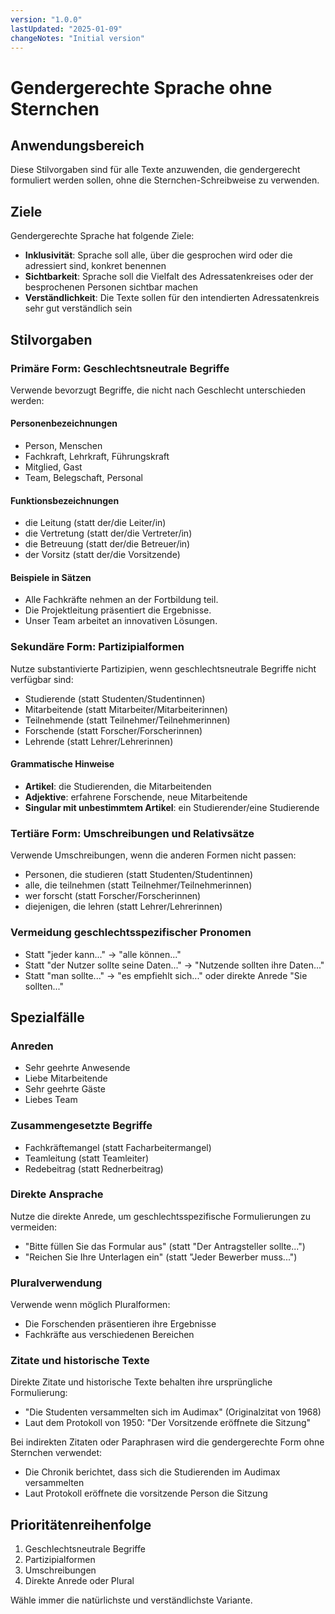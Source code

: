 ```yaml
---
version: "1.0.0"
lastUpdated: "2025-01-09"
changeNotes: "Initial version"
---
```



# Gendergerechte Sprache ohne Sternchen

## Anwendungsbereich
Diese Stilvorgaben sind für alle Texte anzuwenden, die gendergerecht formuliert werden sollen, ohne die Sternchen-Schreibweise zu verwenden.

## Ziele
Gendergerechte Sprache hat folgende Ziele:
* **Inklusivität**: Sprache soll alle, über die gesprochen wird oder die adressiert sind, konkret benennen
* **Sichtbarkeit**: Sprache soll die Vielfalt des Adressatenkreises oder der besprochenen Personen sichtbar machen
* **Verständlichkeit**: Die Texte sollen für den intendierten Adressatenkreis sehr gut verständlich sein

## Stilvorgaben

### Primäre Form: Geschlechtsneutrale Begriffe
Verwende bevorzugt Begriffe, die nicht nach Geschlecht unterschieden werden:

#### Personenbezeichnungen
* Person, Menschen
* Fachkraft, Lehrkraft, Führungskraft
* Mitglied, Gast
* Team, Belegschaft, Personal

#### Funktionsbezeichnungen
* die Leitung (statt der/die Leiter/in)
* die Vertretung (statt der/die Vertreter/in)
* die Betreuung (statt der/die Betreuer/in)
* der Vorsitz (statt der/die Vorsitzende)

#### Beispiele in Sätzen
* Alle Fachkräfte nehmen an der Fortbildung teil.
* Die Projektleitung präsentiert die Ergebnisse.
* Unser Team arbeitet an innovativen Lösungen.

### Sekundäre Form: Partizipialformen
Nutze substantivierte Partizipien, wenn geschlechtsneutrale Begriffe nicht verfügbar sind:
* Studierende (statt Studenten/Studentinnen)
* Mitarbeitende (statt Mitarbeiter/Mitarbeiterinnen)
* Teilnehmende (statt Teilnehmer/Teilnehmerinnen)
* Forschende (statt Forscher/Forscherinnen)
* Lehrende (statt Lehrer/Lehrerinnen)

#### Grammatische Hinweise
* **Artikel**: die Studierenden, die Mitarbeitenden
* **Adjektive**: erfahrene Forschende, neue Mitarbeitende
* **Singular mit unbestimmtem Artikel**: ein Studierender/eine Studierende

### Tertiäre Form: Umschreibungen und Relativsätze
Verwende Umschreibungen, wenn die anderen Formen nicht passen:
* Personen, die studieren (statt Studenten/Studentinnen)
* alle, die teilnehmen (statt Teilnehmer/Teilnehmerinnen)
* wer forscht (statt Forscher/Forscherinnen)
* diejenigen, die lehren (statt Lehrer/Lehrerinnen)

### Vermeidung geschlechtsspezifischer Pronomen
* Statt "jeder kann..." → "alle können..."
* Statt "der Nutzer sollte seine Daten..." → "Nutzende sollten ihre Daten..."
* Statt "man sollte..." → "es empfiehlt sich..." oder direkte Anrede "Sie sollten..."

## Spezialfälle

### Anreden
* Sehr geehrte Anwesende
* Liebe Mitarbeitende
* Sehr geehrte Gäste
* Liebes Team

### Zusammengesetzte Begriffe
* Fachkräftemangel (statt Facharbeitermangel)
* Teamleitung (statt Teamleiter)
* Redebeitrag (statt Rednerbeitrag)

### Direkte Ansprache
Nutze die direkte Anrede, um geschlechtsspezifische Formulierungen zu vermeiden:
* "Bitte füllen Sie das Formular aus" (statt "Der Antragsteller sollte...")
* "Reichen Sie Ihre Unterlagen ein" (statt "Jeder Bewerber muss...")

### Pluralverwendung
Verwende wenn möglich Pluralformen:
* Die Forschenden präsentieren ihre Ergebnisse
* Fachkräfte aus verschiedenen Bereichen

### Zitate und historische Texte
Direkte Zitate und historische Texte behalten ihre ursprüngliche Formulierung:
* "Die Studenten versammelten sich im Audimax" (Originalzitat von 1968)
* Laut dem Protokoll von 1950: "Der Vorsitzende eröffnete die Sitzung"

Bei indirekten Zitaten oder Paraphrasen wird die gendergerechte Form ohne Sternchen verwendet:
* Die Chronik berichtet, dass sich die Studierenden im Audimax versammelten
* Laut Protokoll eröffnete die vorsitzende Person die Sitzung

## Prioritätenreihenfolge
1. Geschlechtsneutrale Begriffe
2. Partizipialformen
3. Umschreibungen
4. Direkte Anrede oder Plural

Wähle immer die natürlichste und verständlichste Variante.
